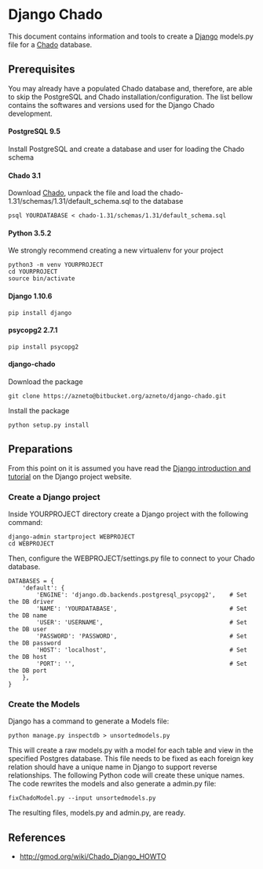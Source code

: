 # Django Chado

This document contains information and tools to create a [Django](https://www.djangoproject.com) models.py file for a [Chado](http://gmod.org/wiki/Chado_-_Getting_Started) database.

## Prerequisites

You may already have a populated Chado database and, therefore, are able to skip the PostgreSQL and Chado installation/configuration. The list bellow contains the softwares and versions used for the Django Chado development.

#### PostgreSQL 9.5

Install PostgreSQL and create a database and user for loading the Chado schema

#### Chado 3.1

Download [Chado](https://downloads.sourceforge.net/project/gmod/gmod/chado-1.31/chado-1.31.tar.gz), unpack the file and load the chado-1.31/schemas/1.31/default_schema.sql to the database

    psql YOURDATABASE < chado-1.31/schemas/1.31/default_schema.sql

#### Python 3.5.2

We strongly recommend creating a new virtualenv for your project

    python3 -m venv YOURPROJECT
    cd YOURPROJECT
    source bin/activate

#### Django 1.10.6

    pip install django

#### psycopg2 2.7.1

    pip install psycopg2

#### django-chado

Download the package

    git clone https://azneto@bitbucket.org/azneto/django-chado.git

Install the package

    python setup.py install


## Preparations ##

From this point on it is assumed you have read the [Django introduction and tutorial](https://docs.djangoproject.com/en/1.10/intro) on the Django project website.

### Create a Django project
Inside YOURPROJECT directory create a Django project with the following command:

    django-admin startproject WEBPROJECT
    cd WEBPROJECT

Then, configure the WEBPROJECT/settings.py file to connect to your Chado database.

    DATABASES = {
        'default': {
            'ENGINE': 'django.db.backends.postgresql_psycopg2',    # Set the DB driver
            'NAME': 'YOURDATABASE',                                # Set the DB name
            'USER': 'USERNAME',                                    # Set the DB user
            'PASSWORD': 'PASSWORD',                                # Set the DB password
            'HOST': 'localhost',                                   # Set the DB host
            'PORT': '',                                            # Set the DB port
        },
    }

### Create the Models

Django has a command to generate a Models file:

    python manage.py inspectdb > unsortedmodels.py

This will create a raw models.py with a model for each table and view in the specified Postgres database. This file needs to be fixed as each foreign key relation should have a unique name in Django to support reverse relationships. The following Python code will create these unique names. The code rewrites the models and also generate a admin.py file:

    fixChadoModel.py --input unsortedmodels.py

The resulting files, models.py and admin.py, are ready.



## References

* http://gmod.org/wiki/Chado_Django_HOWTO
